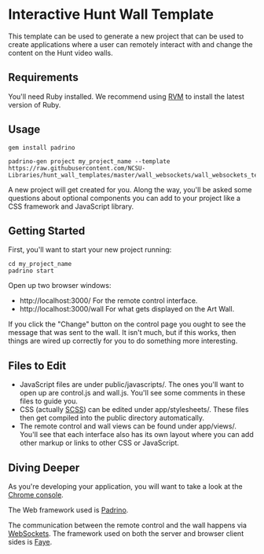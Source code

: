 # Interactive Hunt Wall Template

This template can be used to generate a new project that can be used to create applications where a user can remotely interact with and change the content on the Hunt video walls.

## Requirements

You'll need Ruby installed. We recommend using [RVM](http://rvm.io/) to install the latest version of Ruby.

## Usage

```shell
gem install padrino

padrino-gen project my_project_name --template https://raw.githubusercontent.com/NCSU-Libraries/hunt_wall_templates/master/wall_websockets/wall_websockets_template.rb
```

A new project will get created for you. Along the way, you'll be asked some questions about optional components you can add to your project like a CSS framework and JavaScript library.

## Getting Started

First, you'll want to start your new project running:

```shell
cd my_project_name
padrino start
```

Open up two browser windows:

- http://localhost:3000/ For the remote control interface.
- http://localhost:3000/wall For what gets displayed on the Art Wall.

If you click the "Change" button on the control page you ought to see the message that was sent to the wall. It isn't much, but if this works, then things are wired up correctly for you to do something more interesting.

## Files to Edit

- JavaScript files are under public/javascripts/. The ones you'll want to open up are control.js and wall.js. You'll see some comments in these files to guide you.
- CSS (actually [SCSS](http://sass-lang.com/)) can be edited under app/stylesheets/. These files then get compiled into the public directory automatically.
- The remote control and wall views can be found under app/views/. You'll see that each interface also has its own layout where you can add other markup or links to other CSS or JavaScript.

## Diving Deeper

As you're developing your application, you will want to take a look at the [Chrome console](https://developer.chrome.com/devtools/docs/console).

The Web framework used is [Padrino](http://www.padrinorb.com/).

The communication between the remote control and the wall happens via [WebSockets](https://developer.mozilla.org/en-US/docs/WebSockets). The framework used on both the server and browser client sides is [Faye](http://faye.jcoglan.com/).
